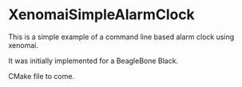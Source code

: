 XenomaiSimpleAlarmClock
=======================

This is a simple example of a command line based alarm clock using xenomai.

It was initially implemented for a BeagleBone Black.

CMake file to come.
